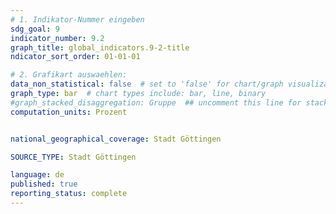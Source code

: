 ```yaml
---
# 1. Indikator-Nummer eingeben 
sdg_goal: 9
indicator_number: 9.2
graph_title: global_indicators.9-2-title
ndicator_sort_order: 01-01-01

# 2. Grafikart auswaehlen: 
data_non_statistical: false  # set to 'false' for chart/graph visualization 
graph_type: bar  # chart types include: bar, line, binary 
#graph_stacked_disaggregation: Gruppe  ## uncomment this line for stacked bars. eplace 'Geschlecht' with the field of aggregation. 
computation_units: Prozent


national_geographical_coverage: Stadt Göttingen

SOURCE_TYPE: Stadt Göttingen

language: de   
published: true 
reporting_status: complete
---
```


